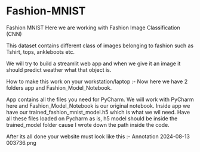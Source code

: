 # Fashion-MNIST
Fashion MNIST
Here we are working with Fashion Image Classification (CNN)

This dataset contains different class of images belonging to fashion such as Tshirt, tops, ankleboots etc.

We will try to build a streamlit web app and when we give it an image it should predict weather what that object is.

How to make this work on your workstation/laptop :-
Now here we have 2 folders app and Fashion_Model_Notebook. 

App contains all the files you need for PyCharm. We will work with PyCharm here and Fashion_Model_Notebook is our original notebook. 
Inside app we have our trained_fashion_mnist_model.h5 which is what we wil need. 
Have all these files loaded on Pycharm as is, h5 model should be inside the trained_model folder cause I wrote down the path inside the code. 

After its all done your website must look like this :- 
Annotation 2024-08-13 003736.png
